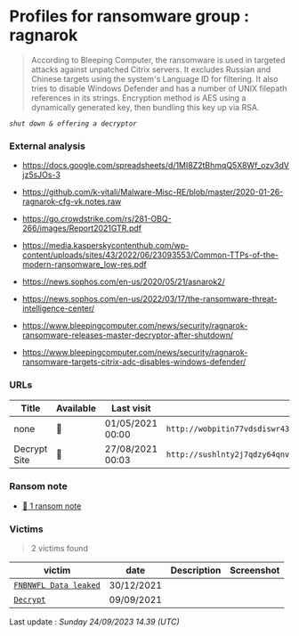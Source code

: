 # Profiles for ransomware group : **ragnarok**


> According to Bleeping Computer, the ransomware is used in targeted attacks against unpatched Citrix servers. It excludes Russian and Chinese targets using the system's Language ID for filtering. It also tries to disable Windows Defender and has a number of UNIX filepath references in its strings. Encryption method is AES using a dynamically generated key, then bundling this key up via RSA.

_`shut down & offering a decryptor`_

### External analysis
- https://docs.google.com/spreadsheets/d/1MI8Z2tBhmqQ5X8Wf_ozv3dVjz5sJOs-3

- https://github.com/k-vitali/Malware-Misc-RE/blob/master/2020-01-26-ragnarok-cfg-vk.notes.raw

- https://go.crowdstrike.com/rs/281-OBQ-266/images/Report2021GTR.pdf

- https://media.kasperskycontenthub.com/wp-content/uploads/sites/43/2022/06/23093553/Common-TTPs-of-the-modern-ransomware_low-res.pdf

- https://news.sophos.com/en-us/2020/05/21/asnarok2/

- https://news.sophos.com/en-us/2022/03/17/the-ransomware-threat-intelligence-center/

- https://www.bleepingcomputer.com/news/security/ragnarok-ransomware-releases-master-decryptor-after-shutdown/

- https://www.bleepingcomputer.com/news/security/ragnarok-ransomware-targets-citrix-adc-disables-windows-defender/

### URLs
| Title | Available | Last visit | fqdn | Screenshot 
|---|---|---|---|---|
| none | 🔴 | 01/05/2021 00:00 | `http://wobpitin77vdsdiswr43duntv6eqw4rvphedutpaxycjdie6gg3binad.onion` | ❌ | 
| Decrypt Site | 🔴 | 27/08/2021 00:03 | `http://sushlnty2j7qdzy64qnvyb6ajkwg7resd3p6agc2widnawodtcedgjid.onion` | ❌ | 


### Ransom note
* [📝 1 ransom note](notes/ragnarok)

### Victims

> 2 victims found

| victim | date | Description | Screenshot | 
|---|---|---|---|
| [`FNBNWFL Data leaked`](https://google.com/search?q=FNBNWFL+Data+leaked) | 30/12/2021 |   |   |
| [`Decrypt`](https://google.com/search?q=Decrypt) | 09/09/2021 |   |   |



Last update : _Sunday 24/09/2023 14.39 (UTC)_
